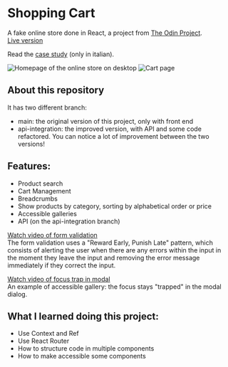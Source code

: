 # Shopping Cart
A fake online store done in React, a project from [The Odin Project](https://www.theodinproject.com/lessons/node-path-javascript-shopping-cart).  
[Live version](https://shopapp.federicaercole.com)

Read the [case study](https://federicaercole.com/shop/) (only in italian).

![Homepage of the online store on desktop](https://federicaercole.com/images/shop/shop-1-big.webp)
![Cart page](https://federicaercole.com/images/shop/shop-4-big.webp)

## About this repository
It has two different branch:
- main: the original version of this project, only with front end
- api-integration: the improved version, with API and some code refactored. You can notice a lot of improvement between the two versions!

## Features:
- Product search
- Cart Management
- Breadcrumbs
- Show products by category, sorting by alphabetical order or price
- Accessible galleries
- API (on the api-integration branch)

[Watch video of form validation](https://federicaercole.com/images/shop/validation.mp4)  
The form validation uses a "Reward Early, Punish Late" pattern, which consists of alerting the user when there are any errors within the input in the moment they leave the input and removing the error message immediately if they correct the input.

[Watch video of focus trap in modal](https://federicaercole.com/images/shop/focus-trap.mp4)  
An example of accessible gallery: the focus stays "trapped" in the modal dialog.

## What I learned doing this project:
- Use Context and Ref
- Use React Router
- How to structure code in multiple components
- How to make accessible some components
